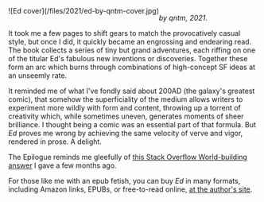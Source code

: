 <!--
.. title: Ed
.. slug: ed
.. date: 2021-05-17 10:48:53 UTC-05:00
.. tags: media,book,novella,science-fiction,fiction,qntm,epub,free-to-read
-->

<span style="float: left">
![Ed cover](/files/2021/ed-by-qntm-cover.jpg)
</span>

*by qntm, 2021*.

It took me a few pages to shift gears to match the provocatively casual style,
but once I did, it quickly became an engrossing and endearing read.
The book collects a series of tiny but grand adventures, each riffing on one
of the titular Ed's fabulous new inventions or discoveries. Together these
form an arc which burns through combinations of high-concept SF ideas at an
unseemly rate.

It reminded me of what I've fondly said about 200AD (the galaxy's greatest
comic), that somehow the superficiality of the medium allows
writers to experiment more wildly with form and content, throwing up a torrent
of creativity which, while sometimes uneven, generates moments of sheer
brilliance. I thought being a comic was an essential part of that formula. But
*Ed* proves me wrong by achieving the same velocity of verve and vigor,
rendered in prose. A delight.

The Epilogue reminds me gleefully of
[this Stack Overflow World-building answer](https://worldbuilding.stackexchange.com/a/151964/13496)
I gave a few months ago.

For those like me with an epub fetish, you can buy *Ed* in many formats,
including Amazon links, EPUBs, or free-to-read online,
[at the author's site](https://qntm.org/ed).

<br style="clear: left" />

